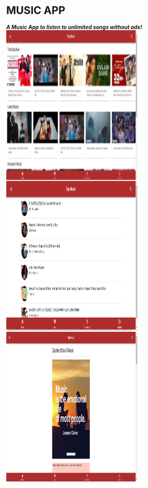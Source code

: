# MUSIC APP

***A Music App to listen to unlimited songs without ads!***
<br/>
<img src="src/images/home.png" height="400px" width="350px">
<img src="src/images/history.png" height="400px" width="350px">
<img src="src/images/music.png" height="400px" width="350px">